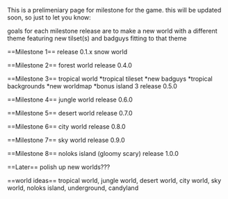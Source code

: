 This is a prelimeniary page for milestone for the game. this will be updated soon, so just to let you know:

goals for each milestone release are to make a new world with a different theme featuring new tilset(s) and badguys fitting to that theme

==Milestone 1==
release 0.1.x
snow world

==Milestone 2==
forest world
release 0.4.0

==Milestone 3==
tropical world
*tropical tileset
*new badguys
*tropical backgrounds
*new worldmap
*bonus island 3
release 0.5.0

==Milestone 4==
jungle world
release 0.6.0

==Milestone 5==
desert world
release 0.7.0

==Milestone 6==
city world
release 0.8.0

==Milestone 7==
sky world
release 0.9.0

==Milestone 8==
noloks island (gloomy scary)
release 1.0.0

==Later==
polish up
new worlds???


==world ideas==
tropical world, jungle world, desert world, city world, sky world, noloks island, underground, candyland
